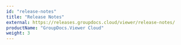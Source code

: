 ```yaml
---
id: "release-notes"
title: "Release Notes"
external: https://releases.groupdocs.cloud/viewer/release-notes/
productName: "GroupDocs.Viewer Cloud"
weight: 3
---
```

